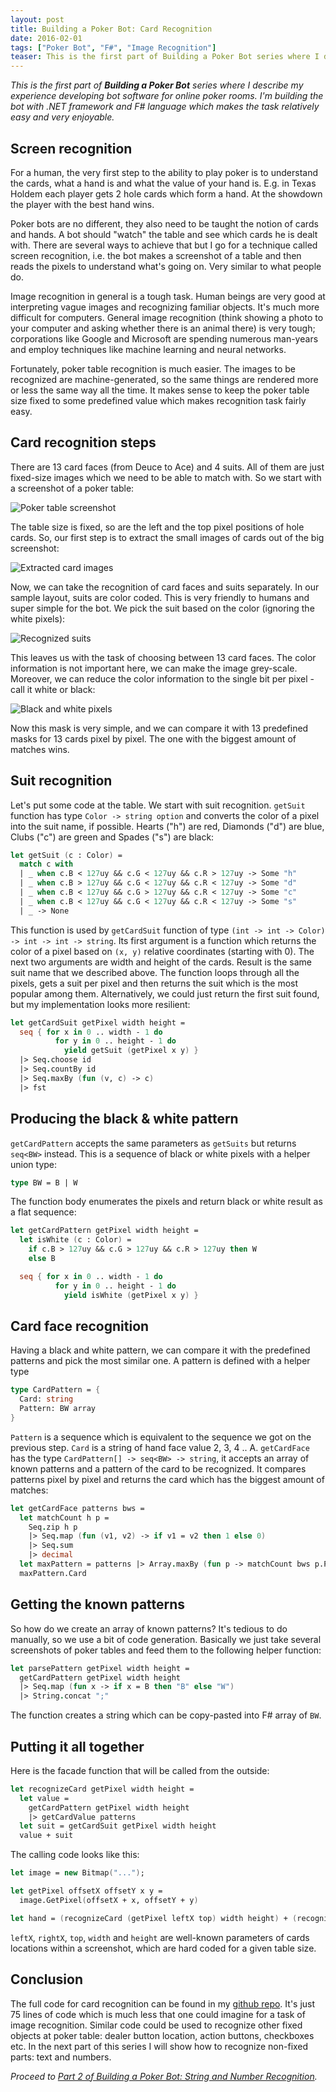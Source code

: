 ```yaml
---
layout: post
title: Building a Poker Bot: Card Recognition
date: 2016-02-01
tags: ["Poker Bot", "F#", "Image Recognition"]
teaser: This is the first part of Building a Poker Bot series where I describe my experience developing bot software for online poker rooms. I'm building the bot with .NET framework and F# language which makes the task relatively easy and very enjoyable.
---
```


*This is the first part of **Building a Poker Bot** series where I describe my experience developing bot software 
for online poker rooms. I'm building the bot with .NET framework and F# language which makes the task relatively 
easy and very enjoyable.*

Screen recognition
------------------

For a human, the very first step to the ability to play poker is to understand the cards, what a hand is and 
what the value of your hand is. E.g. in Texas Holdem each player gets 2 hole cards which form a hand. At 
the showdown the player with the best hand wins.

Poker bots are no different, they also need to be taught the notion of cards and hands. A bot should "watch" 
the table and see which cards he is dealt with. There are several ways to achieve that but I go for a technique
called screen recognition, i.e. the bot makes a screenshot of a table and then reads the pixels to understand
what's going on. Very similar to what people do.

Image recognition in general is a tough task. Human beings are very good at interpreting vague images and
recognizing familiar objects. It's much more difficult for computers. General image recognition (think showing
a photo to your computer and asking whether there is an animal there) is very tough; corporations like Google
and Microsoft are spending numerous man-years and employ techniques like machine learning and neural networks.

Fortunately, poker table recognition is much easier. The images to be recognized are machine-generated, so
the same things are rendered more or less the same way all the time. It makes sense to keep the poker table
size fixed to some predefined value which makes recognition task fairly easy.

Card recognition steps
----------------------

There are 13 card faces (from Deuce to Ace) and 4 suits. All of them are just fixed-size images which we need to be able to
match with. So we start with a screenshot of a poker table:

![Poker table screenshot](/table.png)

The table size is fixed, so are the left and the top pixel positions of hole cards. So, our first step is to extract
the small images of cards out of the big screenshot:

![Extracted card images](/cards.png)

Now, we can take the recognition of card faces and suits separately. In our sample layout, suits are color coded.
This is very friendly to humans and super simple for the bot. We pick the suit based on the color (ignoring 
the white pixels):

![Recognized suits](/suits.png)

This leaves us with the task of choosing between 13 card faces. The color information is not important
here, we can make the image grey-scale. Moreover, we can reduce the color information to the single bit per 
pixel - call it white or black:

![Black and white pixels](/blackandwhite.png)

Now this mask is very simple, and we can compare it with 13 predefined masks for 13 cards pixel by pixel.
The one with the biggest amount of matches wins.

Suit recognition
----------------

Let's put some code at the table. We start with suit recognition. `getSuit` function has type 
`Color -> string option` and converts the color of a pixel into the suit name, if possible. Hearts ("h")
are red, Diamonds ("d") are blue, Clubs ("c") are green and Spades ("s") are black:

``` fsharp
let getSuit (c : Color) =
  match c with
  | _ when c.B < 127uy && c.G < 127uy && c.R > 127uy -> Some "h"
  | _ when c.B > 127uy && c.G < 127uy && c.R < 127uy -> Some "d"
  | _ when c.B < 127uy && c.G > 127uy && c.R < 127uy -> Some "c"
  | _ when c.B < 127uy && c.G < 127uy && c.R < 127uy -> Some "s"
  | _ -> None
```

This function is used by `getCardSuit` function of type `(int -> int -> Color) -> int -> int -> string`.
Its first argument is a function which returns the color of a pixel based on `(x, y)`
relative coordinates (starting with 0). The next two arguments are width and height of the cards. Result is
the same suit name that we described above. The function loops through all the pixels, gets a suit per
pixel and then returns the suit which is the most popular among them. Alternatively, we could just return
the first suit found, but my implementation looks more resilient:

``` fsharp
let getCardSuit getPixel width height =    
  seq { for x in 0 .. width - 1 do
          for y in 0 .. height - 1 do
            yield getSuit (getPixel x y) }
  |> Seq.choose id
  |> Seq.countBy id
  |> Seq.maxBy (fun (v, c) -> c)
  |> fst
```

Producing the black & white pattern
-----------------------------------

`getCardPattern` accepts the same parameters as `getSuits` but returns `seq<BW>` instead. This is
a sequence of black or white pixels with a helper union type:

``` fsharp
type BW = B | W
```
The function body enumerates the pixels and return black or white result as a flat sequence:

``` fsharp
let getCardPattern getPixel width height =
  let isWhite (c : Color) =
    if c.B > 127uy && c.G > 127uy && c.R > 127uy then W
    else B

  seq { for x in 0 .. width - 1 do
          for y in 0 .. height - 1 do
            yield isWhite (getPixel x y) } 
```

Card face recognition
---------------------

Having a black and white pattern, we can compare it with the predefined patterns and pick the
most similar one. A pattern is defined with a helper type

``` fsharp
type CardPattern = {
  Card: string
  Pattern: BW array
}
```

`Pattern` is a sequence which is equivalent to the sequence we got on the previous step. 
`Card` is a string of hand face value 2, 3, 4 .. A. `getCardFace` has the type 
`CardPattern[] -> seq<BW> -> string`, it accepts an array of known patterns and a pattern
of the card to be recognized. It compares patterns pixel by pixel and returns the card
which has the biggest amount of matches:

``` fsharp
let getCardFace patterns bws =
  let matchCount h p =
    Seq.zip h p
    |> Seq.map (fun (v1, v2) -> if v1 = v2 then 1 else 0)
    |> Seq.sum
    |> decimal
  let maxPattern = patterns |> Array.maxBy (fun p -> matchCount bws p.Pattern)
  maxPattern.Card
```

Getting the known patterns
--------------------------

So how do we create an array of known patterns? It's tedious to do manually, so
we use a bit of code generation.
Basically we just take several screenshots of poker tables and feed them to the following 
helper function:

``` fsharp
let parsePattern getPixel width height =
  getCardPattern getPixel width height
  |> Seq.map (fun x -> if x = B then "B" else "W") 
  |> String.concat ";"
```

The function creates a string which can be copy-pasted into F# array of `BW`.

Putting it all together
-----------------------

Here is the facade function that will be called from the outside:

``` fsharp
let recognizeCard getPixel width height = 
  let value = 
    getCardPattern getPixel width height 
    |> getCardValue patterns
  let suit = getCardSuit getPixel width height
  value + suit
```

The calling code looks like this:

``` fsharp
let image = new Bitmap("...");

let getPixel offsetX offsetY x y = 
  image.GetPixel(offsetX + x, offsetY + y)

let hand = (recognizeCard (getPixel leftX top) width height) + (recognizeCard (getPixel rightX top) width height)
```

`leftX`, `rightX`, `top`, `width` and `height` are well-known parameters of cards locations within a screenshot, 
which are hard coded for a given table size.

Conclusion
----------

The full code for card recognition can be found in my [github repo](https://github.com/mikhailshilkov/mikhailio-samples/blob/master/HandRecognition.fs). It's just 75 lines of code which is
much less that one could imagine for a task of image recognition. Similar code could be used to recognize other
fixed objects at poker table: dealer button location, action buttons, checkboxes etc. In the next part of this
series I will show how to recognize non-fixed parts: text and numbers.

*Proceed to [Part 2 of Building a Poker Bot: String and Number Recognition](http://mikhail.io/2016/02/building-a-poker-bot-string-number-recognition/).*